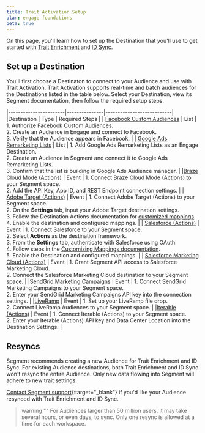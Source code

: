 ```yaml
---
title: Trait Activation Setup
plan: engage-foundations
beta: true
---
```


On this page, you'll learn how to set up the Destination that you'll use to get started with [Trait Enrichment](/docs/engage/trait-activation/trait-enrichment/) and [ID Sync](/docs/engage/trait-activation/id-sync/).  

## Set up a Destination

You'll first choose a Destinaton to connect to your Audience and use with Trait Activation. Trait Activation supports real-time and batch audiences for the Destinations listed in the table below. Select your Destination, view its Segment documentation, then follow the required setup steps. 


|-----------------------|---------------|---------------------------|
|Destination            |  Type         |  Required Steps           |
| [Facebook Custom Audiences](/docs/connections/destinations/catalog/personas-facebook-custom-audiences/) | List | 1. Authorize Facebook Custom Audiences. <br> 2. Create an Audience in Engage and connect to Facebook. <br> 3. Verify that the Audience appears in Facebook. |
| [Google Ads Remarketing Lists](/docs/connections/destinations/catalog/adwords-remarketing-lists/#overview) | List | 1. Add Google Ads Remarketing Lists as an Engage Destination. <br> 2. Create an Audience in Segment and connect it to Google Ads Remarketing Lists. <br> 3. Confirm that the list is building in Google Ads Audience manager. |
|[Braze Cloud Mode (Actions)](/docs/connections/destinations/catalog/braze-cloud-mode-actions/) | Event | 1. Connect Braze Cloud Mode (Actions) to your Segment space. <br> 2. Add the API Key, App ID, and REST Endpoint connection settings. |
| [Adobe Target (Actions)](/docs/connections/destinations/catalog/actions-adobe-target-cloud/#available-actions)    | Event      |  1. Connect Adobe Target (Actions) to your Segment space. <br> 2. On the **Settings** tab, input your Adobe Target destination settings. <br> 3. Follow the Destination Actions documentation for [customized mappings](/docs/connections/destinations/actions/#customizing-mappings). <br> 4. Enable the destination and configured mappings.                        |
| [Salesforce (Actions)](/docs/connections/destinations/catalog/actions-salesforce/) | Event          | 1. Connect Salesforce to your Segment space. <br> 2. Select **Actions** as the destination framework. <br> 3. From the **Settings** tab, authenticate with Salesforce using OAuth. <br> 4. Follow steps in the [Customizing Mappings documentation](/docs/connections/destinations/actions/#customizing-mappings). <br> 5. Enable the Destination and configured mappings.                  |
| [Salesforce Marketing Cloud (Actions)](/docs/connections/destinations/catalog/actions-salesforce-marketing-cloud/#getting-started) | Event          | 1. Grant Segment API access to Salesforce Marketing Cloud. <br> 2. Connect the Salesforce Marketing Cloud destination to your Segment space.            |
|[SendGrid Marketing Campaigns](/docs/connections/destinations/catalog/actions-sendgrid/)   |   Event           |  1. Connect SendGrid Marketing Campaigns to your Segment space. <br> 2. Enter your SendGrid Marketing Campaigns API key into the connection settings.                      |
|[LiveRamp](/docs/connections/destinations/catalog/actions-liveramp-audiences/)   |   Event           |  1. Set up your LiveRamp file drop. <br> 2. Connect LiveRamp Audiences to your Segment space.                       |
|[Iterable (Actions)](/docs/connections/destinations/catalog/actions-iterable/)   |   Event           |  1. Connect Iterable (Actions) to your Segment space. <br> 2. Enter your Iterable (Actions) API key and Data Center Location into the Destination Settings.           |


## Resyncs 

Segment recommends creating a new Audience for Trait Enrichment and ID Sync. For existing Audience destinations, both Trait Enrichment and ID Sync won't resync the entire Audience. Only new data flowing into Segment will adhere to new trait settings. 

[Contact Segment support](https://segment.com/help/contact/){:target="_blank"} if you'd like your Audience resynced with Trait Enrichment and ID Sync. 

> warning ""
> For Audiences larger than 50 million users, it may take several hours, or even days, to sync. Only one resync is allowed at a time for each workspace. 


